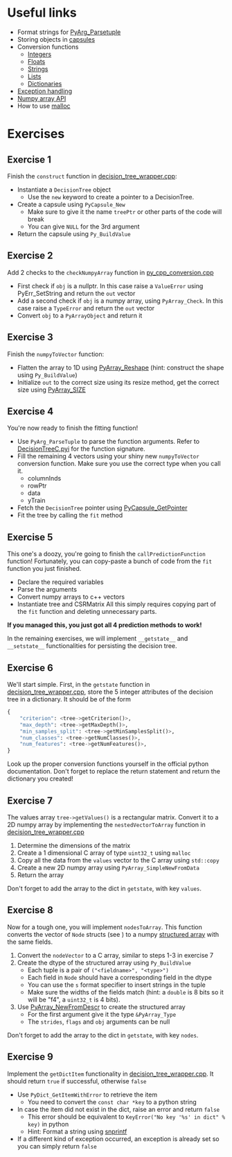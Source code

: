 # Useful links
- Format strings for [PyArg_Parsetuple](https://docs.python.org/3/c-api/arg.html)
- Storing objects in [capsules](https://docs.python.org/3/c-api/capsule.html)
- Conversion functions
    - [Integers](https://docs.python.org/3/c-api/long.html)
    - [Floats](https://docs.python.org/3/c-api/float.html)
    - [Strings](https://docs.python.org/3/c-api/unicode.html)
    - [Lists](https://docs.python.org/3/c-api/list.html)
    - [Dictionaries](https://docs.python.org/3/c-api/dict.html)
- [Exception handling](https://docs.python.org/3/c-api/exceptions.html)
- [Numpy array API](https://numpy.org/doc/stable/reference/c-api/array.html)
- How to use [malloc](https://en.cppreference.com/w/c/memory/malloc)


# Exercises

## Exercise 1
Finish the `construct` function in [decision_tree_wrapper.cpp](/src/decision_tree_c/decision_tree_wrapper.cpp):
- Instantiate a `DecisionTree` object
    - Use the `new` keyword to create a pointer to a DecisionTree.
- Create a capsule using `PyCapsule_New`
    - Make sure to give it the name `treePtr` or other parts of the code will break
    - You can give `NULL` for the 3rd argument
- Return the capsule using `Py_BuildValue`

## Exercise 2
Add 2 checks to the `checkNumpyArray` function in [py_cpp_conversion.cpp](/src/decision_tree_c/py_cpp_conversion.cpp)
- First check if `obj` is a nullptr. In this case raise a `ValueError` using PyErr_SetString and return the `out` vector
- Add a second check if `obj` is a numpy array, using `PyArray_Check`. In this case raise a `TypeError` and return the `out` vector
- Convert `obj` to a `PyArrayObject` and return it

## Exercise 3
Finish the `numpyToVector` function:
- Flatten the array to 1D using [PyArray_Reshape](https://numpy.org/doc/stable/reference/c-api/array.html#shape-manipulation) (hint: construct the shape using `Py_BuildValue`)
- Initialize `out` to the correct size using its resize method, get the correct size using [PyArray_SIZE](https://numpy.org/doc/stable/reference/c-api/array.html#array-structure-and-data-access)

## Exercise 4
You're now ready to finish the fitting function! 
- Use `PyArg_ParseTuple` to parse the function arguments. Refer to [DecisionTreeC.pyi](/src/decision_tree/DecisionTreeC.pyi) for the function signature.
- Fill the remaining 4 vectors using your shiny new `numpyToVector` conversion function. Make sure you use the correct type when you call it.
    - columnInds
    - rowPtr
    - data
    - yTrain
- Fetch the `DecisionTree` pointer using [PyCapsule_GetPointer](https://docs.python.org/3/c-api/capsule.html)
- Fit the tree by calling the `fit` method

## Exercise 5
This one's a doozy, you're going to finish the `callPredictionFunction` function! Fortunately, you can copy-paste a bunch of code from the `fit` function you just finished.
- Declare the required variables
- Parse the arguments
- Convert numpy arrays to c++ vectors
- Instantiate tree and CSRMatrix
All this simply requires copying part of the `fit` function and deleting unnecessary parts.

**If you managed this, you just got all 4 prediction methods to work!**

In the remaining exercises, we will implement `__getstate__` and `__setstate__` functionalities for persisting the decision tree.

## Exercise 6
We'll start simple. First, in the `getstate` function in [decision_tree_wrapper.cpp](/src/decision_tree_c/decision_tree_wrapper.cpp), store the 5 integer attributes of the decision tree in a dictionary. It should be of the form
```python
{
    "criterion": <tree->getCriterion()>,
    "max_depth": <tree->getMaxDepth()>,
    "min_samples_split": <tree->getMinSamplesSplit()>,
    "num_classes": <tree->getNumClasses()>,
    "num_features": <tree->getNumFeatures()>,
}
```
Look up the proper conversion functions yourself in the official python documentation. Don't forget to replace the return statement and return the dictionary you created!

## Exercise 7
The values array `tree->getValues()` is a rectangular matrix. Convert it to a 2D numpy array by implementing the `nestedVectorToArray` function in [decision_tree_wrapper.cpp](/src/decision_tree_c/decision_tree_wrapper.cpp)

1. Determine the dimensions of the matrix
2. Create a 1 dimensional C array of type `uint32_t` using `malloc`
3. Copy all the data from the `values` vector to the C array using `std::copy`
4. Create a new 2D numpy array using `PyArray_SimpleNewFromData`
6. Return the array

Don't forget to add the array to the dict in `getstate`, with key `values`.

## Exercise 8
Now for a tough one, you will implement `nodesToArray`. This function converts the vector of `Node` structs (see [](/include/decision_tree.hpp)) to a numpy [structured array](https://numpy.org/doc/stable/user/basics.rec.html) with the same fields.

1. Convert the `nodeVector` to a C array, similar to steps 1-3 in exercise 7
2. Create the dtype of the structured array using `Py_BuildValue`
    - Each tuple is a pair of `("<fieldname>", "<type>")`
    - Each field in `Node` should have a corresponding field in the dtype
    - You can use the `s` format specifier to insert strings in the tuple
    - Make sure the widths of the fields match (hint: a `double` is 8 bits so it will be "f4", a `uint32_t` is 4 bits).
3. Use [PyArray_NewFromDescr](https://numpy.org/doc/stable/reference/c-api/array.html#creating-arrays) to create the structured array
    - For the first argument give it the type `&PyArray_Type`
    - The `strides`, `flags` and `obj` arguments can be null

Don't forget to add the array to the dict in `getstate`, with key `nodes`.

## Exercise 9
Implement the `getDictItem` functionality in [decision_tree_wrapper.cpp](/src/decision_tree_c/decision_tree_wrapper.cpp). It should return `true` if successful, otherwise `false`
- Use `PyDict_GetItemWithError` to retrieve the item
    - You need to convert the `const char *key` to a python string
- In case the item did not exist in the dict, raise an error and return `false`
    - This error should be equivalent to `KeyError("No key '%s' in dict" % key)` in python
    - Hint: Format a string using [snprintf](https://cplusplus.com/reference/cstdio/snprintf/)
- If a different kind of exception occurred, an exception is already set so you can simply return `false`
